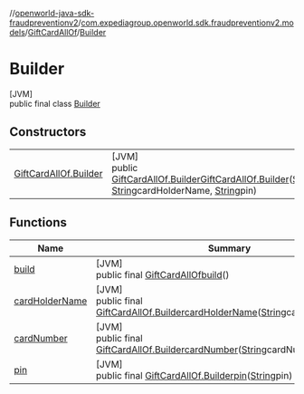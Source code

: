 //[openworld-java-sdk-fraudpreventionv2](../../../../index.md)/[com.expediagroup.openworld.sdk.fraudpreventionv2.models](../../index.md)/[GiftCardAllOf](../index.md)/[Builder](index.md)

# Builder

[JVM]\
public final class [Builder](index.md)

## Constructors

| | |
|---|---|
| [GiftCardAllOf.Builder](-gift-card-all-of.-builder.md) | [JVM]<br>public [GiftCardAllOf.Builder](index.md)[GiftCardAllOf.Builder](-gift-card-all-of.-builder.md)([String](https://docs.oracle.com/javase/8/docs/api/java/lang/String.html)cardNumber, [String](https://docs.oracle.com/javase/8/docs/api/java/lang/String.html)cardHolderName, [String](https://docs.oracle.com/javase/8/docs/api/java/lang/String.html)pin) |

## Functions

| Name | Summary |
|---|---|
| [build](build.md) | [JVM]<br>public final [GiftCardAllOf](../index.md)[build](build.md)() |
| [cardHolderName](card-holder-name.md) | [JVM]<br>public final [GiftCardAllOf.Builder](index.md)[cardHolderName](card-holder-name.md)([String](https://docs.oracle.com/javase/8/docs/api/java/lang/String.html)cardHolderName) |
| [cardNumber](card-number.md) | [JVM]<br>public final [GiftCardAllOf.Builder](index.md)[cardNumber](card-number.md)([String](https://docs.oracle.com/javase/8/docs/api/java/lang/String.html)cardNumber) |
| [pin](pin.md) | [JVM]<br>public final [GiftCardAllOf.Builder](index.md)[pin](pin.md)([String](https://docs.oracle.com/javase/8/docs/api/java/lang/String.html)pin) |
